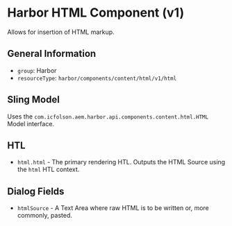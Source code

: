 # Harbor HTML Component (v1)

Allows for insertion of HTML markup.

## General Information

* `group`: Harbor
* `resourceType`: `harbor/components/content/html/v1/html`

## Sling Model

Uses the `com.icfolson.aem.harbor.api.components.content.html.HTML` 
Model interface.

## HTL

* `html.html` - The primary rendering HTL.  Outputs the HTML Source using the 
  `html` HTL context.
  
## Dialog Fields

* `htmlSource` - A Text Area where raw HTML is to be written or, more commonly, pasted.
